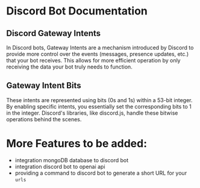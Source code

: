 # Discord Bot Documentation

## Discord Gateway Intents 
In Discord bots, Gateway Intents are a mechanism introduced by Discord to provide more control over the events (messages, presence updates, etc.) that your bot receives. This allows for more efficient operation by only receiving the data your bot truly needs to function.

## Gateway Intent Bits 
These intents are represented using bits (0s and 1s) within a 53-bit integer. By enabling specific intents, you essentially set the corresponding bits to 1 in the integer. Discord's libraries, like discord.js, handle these bitwise operations behind the scenes.

# More Features to be added:
- integration mongoDB database to discord bot
- integration discord bot to openai api 
- providing a command to discord bot to generate a short URL for your `urls`